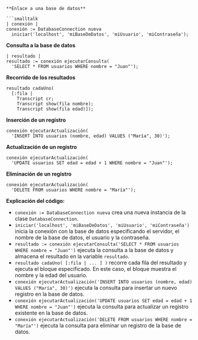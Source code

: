 ```smalltalk
**Enlace a una base de datos**

```smalltalk
| conexión |
conexión := DatabaseConnection nueva
  iniciar('localhost', 'miBaseDeDatos', 'miUsuario', 'miContraseña');
```

**Consulta a la base de datos**

```smalltalk
| resultado |
resultado := conexión ejecutarConsulta(
  'SELECT * FROM usuarios WHERE nombre = "Juan"');
```

**Recorrido de los resultados**

```smalltalk
resultado cadaUno(
  [:fila |
    Transcript cr;
    Transcript show(fila nombre);
    Transcript show(fila edad)]);
```

**Inserción de un registro**

```smalltalk
conexión ejecutarActualización(
  'INSERT INTO usuarios (nombre, edad) VALUES ("María", 30)');
```

**Actualización de un registro**

```smalltalk
conexión ejecutarActualización(
  'UPDATE usuarios SET edad = edad + 1 WHERE nombre = "Juan"');
```

**Eliminación de un registro**

```smalltalk
conexión ejecutarActualización(
  'DELETE FROM usuarios WHERE nombre = "María"');
```

**Explicación del código:**

* `conexión := DatabaseConnection nueva` crea una nueva instancia de la clase `DatabaseConnection`.
* `iniciar('localhost', 'miBaseDeDatos', 'miUsuario', 'miContraseña')` inicia la conexión con la base de datos especificando el servidor, el nombre de la base de datos, el usuario y la contraseña.
* `resultado := conexión ejecutarConsulta('SELECT * FROM usuarios WHERE nombre = "Juan"')` ejecuta la consulta a la base de datos y almacena el resultado en la variable `resultado`.
* `resultado cadaUno( [:fila | ... ] )` recorre cada fila del resultado y ejecuta el bloque especificado. En este caso, el bloque muestra el nombre y la edad del usuario.
* `conexión ejecutarActualización('INSERT INTO usuarios (nombre, edad) VALUES ("María", 30)')` ejecuta la consulta para insertar un nuevo registro en la base de datos.
* `conexión ejecutarActualización('UPDATE usuarios SET edad = edad + 1 WHERE nombre = "Juan"')` ejecuta la consulta para actualizar un registro existente en la base de datos.
* `conexión ejecutarActualización('DELETE FROM usuarios WHERE nombre = "María"')` ejecuta la consulta para eliminar un registro de la base de datos.